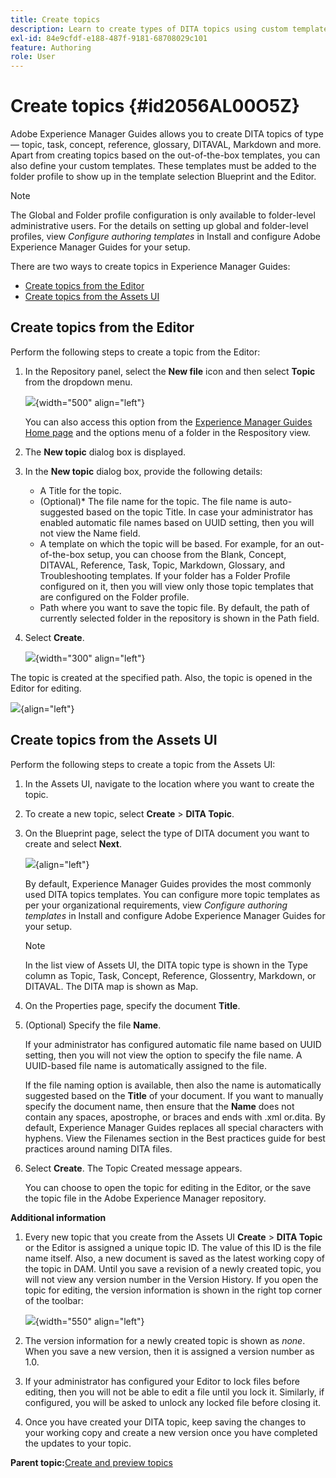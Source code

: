 ```yaml
---
title: Create topics
description: Learn to create types of DITA topics using custom templates in Adobe Experience Manager Guides.
exl-id: 84e9cfdf-e188-487f-9181-68708029c101
feature: Authoring
role: User
---
```

# Create topics {#id2056AL00O5Z}

Adobe Experience Manager Guides allows you to create DITA topics of type — topic, task, concept, reference, glossary, DITAVAL, Markdown and more. Apart from creating topics based on the out-of-the-box templates, you can also define your custom templates. These templates must be added to the folder profile to show up in the template selection Blueprint and the Editor.

>[!NOTE]
>
> The Global and Folder profile configuration is only available to folder-level administrative users. For the details on setting up global and folder-level profiles, view *Configure authoring templates* in  Install and configure Adobe Experience Manager Guides for your setup.


There are two ways to create topics in Experience Manager Guides:

- [Create topics from the Editor](#create-topics-from-the-editor)
- [Create topics from the Assets UI](#create-topics-from-the-assets-ui)

## Create topics from the Editor

Perform the following steps to create a topic from the Editor:

1. In the Repository panel, select the **New file** icon and then select **Topic** from the dropdown menu. 

    ![](create-topic-option.png){width="500" align="left"}
    
    You can also access this option from the [Experience Manager Guides Home page](./intro-home-page.md) and the options menu of a folder in the Respository view. 

2. The **New topic** dialog box is displayed.
    
3. In the **New topic** dialog box, provide the following details:
    - A Title for the topic.
    - \(Optional\)* The file name for the topic. The file name is auto-suggested based on the topic Title. In case your administrator has enabled automatic file names based on UUID setting, then you will not view the Name field.
    - A template on which the topic will be based. For example, for an out-of-the-box setup, you can choose from the Blank, Concept, DITAVAL, Reference, Task, Topic, Markdown, Glossary, and Troubleshooting templates. If your folder has a Folder Profile configured on it, then you will view only those topic templates that are configured on the Folder profile.
    - Path where you want to save the topic file. By default, the path of currently selected folder in the repository is shown in the Path field.
    
4. Select **Create**.

    ![](images/create-topic-dialog-new.png){width="300" align="left"}
    
The topic is created at the specified path. Also, the topic is opened in the Editor for editing. 
    
![](images/new-topic-editor.png){align="left"}

## Create topics from the Assets UI 

Perform the following steps to create a topic from the Assets UI:

1.  In the Assets UI, navigate to the location where you want to create the topic.

1.  To create a new topic, select **Create** \> **DITA Topic**.

1.  On the Blueprint page, select the type of DITA document you want to create and select **Next**.

    ![](images/create_dita_topic.png){align="left"}

    By default, Experience Manager Guides provides the most commonly used DITA topics templates. You can configure more topic templates as per your organizational requirements, view *Configure authoring templates* in  Install and configure Adobe Experience Manager Guides for your setup.

    >[!NOTE]
    >
    > In the list view of Assets UI, the DITA topic type is shown in the Type column as Topic, Task, Concept, Reference, Glossentry, Markdown, or DITAVAL. The DITA map is shown as Map.

1.  On the Properties page, specify the document **Title**.

1.  \(Optional\) Specify the file **Name**.

    If your administrator has configured automatic file name based on UUID setting, then you will not view the option to specify the file name. A UUID-based file name is automatically assigned to the file.

    If the file naming option is available, then also the name is automatically suggested based on the **Title** of your document. If you want to manually specify the document name, then ensure that the **Name** does not contain any spaces, apostrophe, or braces and ends with .xml or.dita. By default, Experience Manager Guides replaces all special characters with hyphens. View the Filenames section in the Best practices guide for best practices around naming DITA files.

1.  Select **Create**. The Topic Created message appears.

    You can choose to open the topic for editing in the Editor, or the save the topic file in the Adobe Experience Manager repository.

**Additional information**

1. Every new topic that you create from the Assets UI **Create** \> **DITA Topic** or the Editor is assigned a unique topic ID. The value of this ID is the file name itself. Also, a new document is saved as the latest working copy of the topic in DAM. Until you save a revision of a newly created topic, you will not view any version number in the Version History. If you open the topic for editing, the version information is shown in the right top corner of the toolbar:

    ![](images/topic-version-none_cs.png){width="550" align="left"}

2. The version information for a newly created topic is shown as *none*. When you save a new version, then it is assigned a version number as 1.0. 

3. If your administrator has configured your Editor to lock files before editing, then you will not be able to edit a file until you lock it. Similarly, if configured, you will be asked to unlock any locked file before closing it.

4. Once you have created your DITA topic, keep saving the changes to your working copy and create a new version once you have completed the updates to your topic.

**Parent topic:**[Create and preview topics](create-preview-topics.md)
